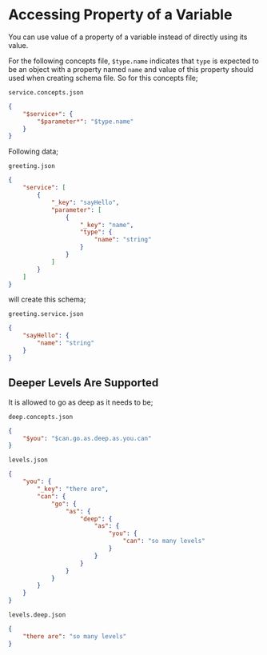 # Accessing Property of a Variable

You can use value of a property of a variable instead of directly using its
value.

For the following concepts file, `$type.name` indicates that `type` is expected
to be an object with a property named `name` and value of this property should
used when creating schema file. So for this concepts file;

`service.concepts.json`

```json
{
    "$service+": {
        "$parameter*": "$type.name"
    }
}
```

Following data;

`greeting.json`

```json
{
    "service": [
        {
            "_key": "sayHello",
            "parameter": [
                {
                    "_key": "name",
                    "type": {
                        "name": "string"
                    }
                }
            ]
        }
    ]
}
```

will create this schema;

`greeting.service.json`

```json
{
    "sayHello": {
        "name": "string"
    }
}
```

## Deeper Levels Are Supported

It is allowed to go as deep as it needs to be;

`deep.concepts.json`

```json
{
    "$you": "$can.go.as.deep.as.you.can"
}
```

`levels.json`

```json
{
    "you": {
        "_key": "there are",
        "can": {
            "go": {
                "as": {
                    "deep": {
                        "as": {
                            "you": {
                                "can": "so many levels"
                            }
                        }
                    }
                }
            }
        }
    }
}
```

`levels.deep.json`

```json
{
    "there are": "so many levels"
}
```
